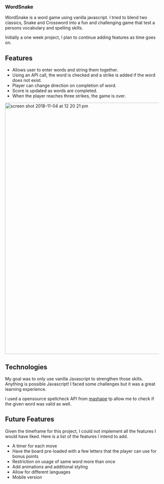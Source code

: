 
### WordSnake

WordSnake is a word game using vanilla javascript.  I tried to blend two classics, Snake and Crossword into a fun and challenging game that test a persons vocabulary and spelling skills.  

Initially a one week project, I plan to continue adding features as time goes on.

## Features

* Allows user to enter words and string them together.
* Using an API call, the word is checked and a strike is added if the word does not exist.
* Player can change direction on completion of word.
* Score is updated as words are completed.
* When the player reaches three strikes, the game is over.

<img width="820" alt="screen shot 2018-11-04 at 12 20 21 pm" src="https://user-images.githubusercontent.com/41452916/47969426-14fb5a80-e02c-11e8-855b-6098e2a60715.png">


## Technologies

My goal was to only use vanilla Javascript to strengthen those skills.  Anything is possible Javascript!  I faced some challenges but it was a great learning experience.

I used a opensource spellcheck API from [mashape](https://market.mashape.com/montanaflynn/spellcheck) tp allow me to check if the given word was valid as well.

## Future Features

Given the timeframe for this project, I could not implement all the features I would have liked.  Here is a list of the features I intend to add.

* A timer for each move
* Have the board pre-loaded with a few letters that the player can use for bonus points
* Restriction on usage of same word more than once
* Add animations and additional styling
* Allow for different languages
* Mobile version

